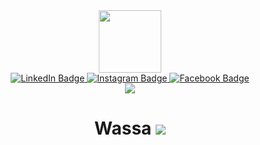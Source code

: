<div id="header" align="center">
  <img src="https://media.giphy.com/media/ZVik7pBtu9dNS/giphy.gif" width="100"/>
  <div id="badges">
    <a href="https://www.linkedin.com/in/tsenguun-otgonbaatar-0b0094219">
      <img src="https://img.shields.io/badge/LinkedIn-blue?logo=linkedin&logoColor=white&style=for-the-badge" alt="LinkedIn Badge">
    </a>
    <a href="https://instagram.com/tseku_o">
      <img src="https://img.shields.io/badge/Instagram-red?logo=Instagram&logoColor=white&style=for-the-badge" alt="Instagram Badge">
    </a>
    <a href="https://facebook.com/tsenguun.otgonbaatar">
      <img src="https://img.shields.io/badge/Facebook-blue?logo=Facebook&logoColor=white&style=for-the-badge" alt="Facebook Badge">
    </a>
  </div>
  <img src="https://komarev.com/ghpvc/?username=Tseku210">
  <h1>
    Wassa
    <img src="https://media.giphy.com/media/hvRJCLFzcasrR4ia7z/giphy.gif">
  </h1>
</div>
